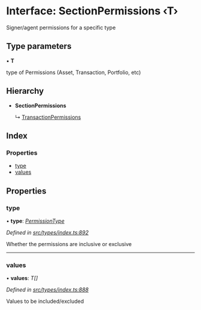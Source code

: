 # Interface: SectionPermissions ‹**T**›

Signer/agent permissions for a specific type

## Type parameters

▪ **T**

type of Permissions (Asset, Transaction, Portfolio, etc)

## Hierarchy

* **SectionPermissions**

  ↳ [TransactionPermissions](transactionpermissions.md)

## Index

### Properties

* [type](sectionpermissions.md#type)
* [values](sectionpermissions.md#values)

## Properties

###  type

• **type**: *[PermissionType](../enums/permissiontype.md)*

*Defined in [src/types/index.ts:892](https://github.com/PolymathNetwork/polymesh-sdk/blob/31a16a34/src/types/index.ts#L892)*

Whether the permissions are inclusive or exclusive

___

###  values

• **values**: *T[]*

*Defined in [src/types/index.ts:888](https://github.com/PolymathNetwork/polymesh-sdk/blob/31a16a34/src/types/index.ts#L888)*

Values to be included/excluded
